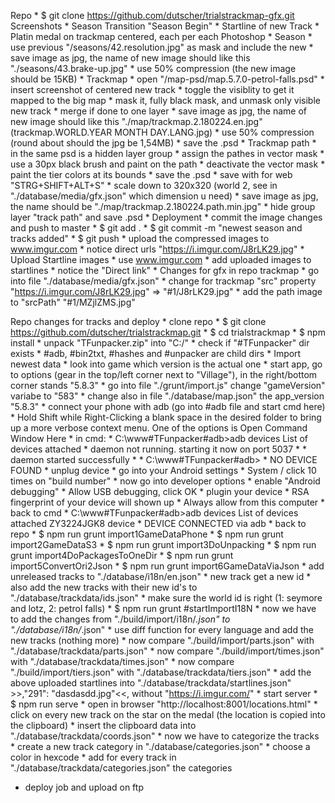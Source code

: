 Repo
	* $ git clone https://github.com/dutscher/trialstrackmap-gfx.git
Screenshots
	* Season Transition "Season Begin"
	* Startline of new Track
	* Platin medal on trackmap centered, each per each
Photoshop
	* Season
		* use previous "/seasons/42.resolution.jpg" as mask and include the new
		* save image as jpg, the name of new image should like this "./seasons/43.brake-up.jpg"
		* use 50% compression (the new image should be 15KB)
	* Trackmap
		* open "/map-psd/map.5.7.0-petrol-falls.psd"
		* insert screenshot of centered new track
		* toggle the visiblity to get it mapped to the big map
		* mask it, fully black mask, and unmask only visible new track
		* merge if done to one layer
		* save image as jpg, the name of new image should like this "./map/trackmap.2.180224.en.jpg" (trackmap.WORLD.YEAR MONTH DAY.LANG.jpg)
		* use 50% compression (round about should the jpg be 1,54MB)
		* save the .psd
	* Trackmap path
		* in the same psd is a hidden layer group
		* assign the pathes in vector mask
		* use a 30px black brush and paint on the path
		* deactivate the vector mask
		* paint the tier colors at its bounds
		* save the .psd
		* save with for web "STRG+SHIFT+ALT+S"
			* scale down to 320x320 (world 2, see in "./database/media/gfx.json" which dimension u need) 
			* save image as jpg, the name should be "./map/trackmap.2.180224.path.min.jpg"
		* hide group layer "track path" and save .psd
	* Deployment
		* commit the image changes and push to master
			* $ git add .
			* $ git commit -m "newest season and tracks added"
			* $ git push
		* upload the compressed images to www.imgur.com
		* notice direct urls "https://i.imgur.com/J8rLK29.jpg"
	* Upload Startline images
		* use www.imgur.com
		* add uploaded images to startlines
		* notice the "Direct link"
	* Changes for gfx in repo trackmap
		* go into file "./database/media/gfx.json"
		* change for trackmap "src" property "https://i.imgur.com/J8rLK29.jpg" => "#1/J8rLK29.jpg"
		* add the path image to "srcPath" "#1/MZjlZMS.jpg"
		
Repo changes for tracks and deploy
	* clone repo
		* $ git clone https://github.com/dutscher/trialstrackmap.git
		* $ cd trialstrackmap
		* $ npm install
	* unpack "TFunpacker.zip" into "C:/"
		* check if "#TFunpacker" dir exists
			* #adb, #bin2txt, #hashes and #unpacker are child dirs
 	* Import newest data
		* look into game which version is the actual one
		* start app, go to options (gear in the top/left corner next to "Village"), in the right/bottom corner stands "5.8.3"
		* go into file "./grunt/import.js" change "gameVersion" variabe to "583"
		* change also in file "./database/map.json" the app_version "5.8.3"
		* connect your phone with adb (go into #adb file and start cmd here)
			* Hold Shift while Right-Clicking a blank space in the desired folder to bring up a more verbose context menu. 
			  One of the options is Open Command Window Here
			* in cmd:
				* C:\www\#TFunpacker\#adb>adb devices
				  List of devices attached
				  * daemon not running. starting it now on port 5037 *
				  * daemon started successfully *
				  * C:\www\#TFunpacker\#adb>
				  * NO DEVICE FOUND
					* unplug device
					* go into your Android settings
					* System / click 10 times on "build number"
						* now go into developer options
						* enable "Android debugging"
							* Allow USB debugging, click OK
						* plugin your device
							* RSA fingerprint of your device will shown up
							* Always allow from this computer
			* back to cmd
				* C:\www\#TFunpacker\#adb>adb devices
				  List of devices attached
				  ZY3224JGK8      device
				* DEVICE CONNECTED via adb
		* back to repo
			* $ npm run grunt import1GameDataPhone
			* $ npm run grunt import2GameDataS3
			* $ npm run grunt import3DoUnpacking
			* $ npm run grunt import4DoPackagesToOneDir
			* $ npm run grunt import5ConvertOri2Json
			* $ npm run grunt import6GameDataViaJson
			* add unreleased tracks to "./database/i18n/en.json"
				* new track get a new id
				* also add the new tracks with their new id's to "./database/trackdata/ids.json"
				* make sure the world id is right (1: seymore and lotz, 2: petrol falls)
			* $ npm run grunt #startImportI18N
				* now we have to add the changes from "./build/import/i18n/*.json" to "./database/i18n/*.json"
				* use diff function for every language and add the new tracks (nothing more)
			* now compare "./build/import/parts.json" with "./database/trackdata/parts.json"
			* now compare "./build/import/times.json" with "./database/trackdata/times.json"
			* now compare "./build/import/tiers.json" with "./database/trackdata/tiers.json"
			* add the above uploaded startlines into "./database/trackdata/startlines.json"
				>>,"291": "dasdasdd.jpg"<<, without "https://i.imgur.com/"
			* start server
				* $ npm run serve
				* open in browser "http://localhost:8001/locations.html"
				* click on every new track on the star on the medal (the location is copied into the clipboard)
					* insert the clipboard data into "./database/trackdata/coords.json"
			* now we have to categorize the tracks
				* create a new track category in "./database/categories.json"
					* choose a color in hexcode
				* add for every track in "./database/trackdata/categories.json" the categories
* deploy job and upload on ftp
